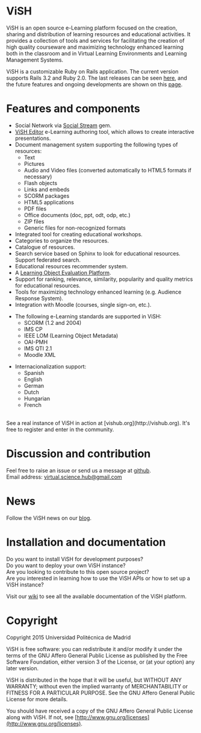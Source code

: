 # ViSH

ViSH is an open source e-Learning platform focused on the creation, sharing and distribution of learning resources and educational activities. It provides a collection of tools and services for facilitating the creation of high quality courseware and maximizing technology enhanced learning both in the classroom and in Virtual Learning Environments and Learning Management Systems.  
  
ViSH is a customizable Ruby on Rails application. The current version supports Rails 3.2 and Ruby 2.0. The last releases can be seen [here](http://github.com/ging/vish/releases), and the future features and ongoing developments are shown on this [page](http://github.com/ging/vish/milestones).  
  
  
# Features and components
  
* Social Network via [Social Stream](http://github.com/ging/social_stream) gem.  
* [ViSH Editor](http://github.com/ging/vish_editor) e-Learning authoring tool, which allows to create interactive presentations.  
* Document management system supporting the following types of resources:  
  * Text  
  * Pictures  
  * Audio and Video files (converted automatically to HTML5 formats if necessary)  
  * Flash objects  
  * Links and embeds  
  * SCORM packages  
  * HTML5 applications  
  * PDF files  
  * Office documents (doc, ppt, odt, odp, etc.)  
  * ZIP files  
  * Generic files for non-recognized formats   
* Integrated tool for creating educational workshops.  
* Categories to organize the resources.  
* Catalogue of resources.  
* Search service based on Sphinx to look for educational resources. Support federated search.  
* Educational resources recommender system.  
* A [Learning Object Evaluation Platform](http://github.com/agordillo/LOEP).  
* Support for ranking, relevance, similarity, popularity and quality metrics for educational resources.  
* Tools for maximizing technology enhanced learning (e.g. Audience Response System).  
* Integration with Moodle (courses, single sign-on, etc.).

<!-- Dear Markdown: I want two lists. -->

* The following e-Learning standards are supported in ViSH:
  * SCORM (1.2 and 2004)
  * IMS CP
  * IEEE LOM (Learning Object Metadata)
  * OAI-PMH
  * IMS QTI 2.1
  * Moodle XML

<!-- Dear Markdown: I want two lists. -->  

* Internacionalization support:
  * Spanish
  * English  
  * German  
  * Dutch  
  * Hungarian  
  * French

<br/>
See a real instance of ViSH in action at [vishub.org](http://vishub.org).  
It's free to register and enter in the community.  


# Discussion and contribution
  
Feel free to raise an issue or send us a message at [github](http://github.com/ging/vish/issues).  
Email address: <virtual.science.hub@gmail.com>



# News

Follow the ViSH news on our [blog](http://vishub.wordpress.com).  


# Installation and documentation

Do you want to install ViSH for development purposes? <br/>
Do you want to deploy your own ViSH instance? <br/>
Are you looking to contribute to this open source project?  <br/>
Are you interested in learning how to use the ViSH APIs or how to set up a ViSH instance? <br/>

Visit our [wiki](http://github.com/ging/vish/wiki) to see all the available documentation of the ViSH platform.  



# Copyright

Copyright 2015 Universidad Politécnica de Madrid

ViSH is free software: you can redistribute it and/or modify it under the terms of the GNU Affero General Public License as published by the Free Software Foundation, either version 3 of the License, or (at your option) any later version.

ViSH is distributed in the hope that it will be useful, but WITHOUT ANY WARRANTY; without even the implied warranty of MERCHANTABILITY or FITNESS FOR A PARTICULAR PURPOSE.  See the GNU Affero General Public License for more details.

You should have received a copy of the GNU Affero General Public License along with ViSH. If not, see [http://www.gnu.org/licenses](http://www.gnu.org/licenses).

